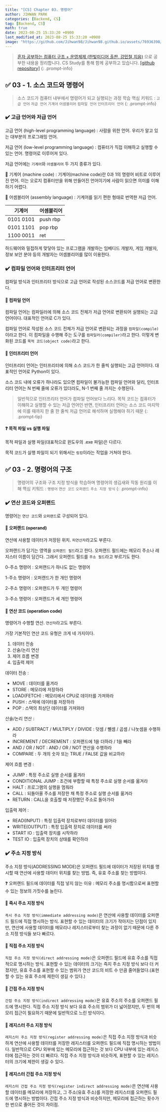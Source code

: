 ```yaml
---
title: "[CS] Chapter 03. 명령어"
author: JIHWAN PARK
categories: [Backend, CS]
tag: [Backend, CS]
math: true
date: 2023-08-25 15:33:20 +0900
last_modified_at: 2023-08-25 15:33:20 +0900
image: "https://github.com/Jihwan98/Jihwan98.github.io/assets/76936390/4e190150-96b0-438d-b2f2-35cff7fa4ea7"
---
```

> [혼자 공부하는 컴퓨터 구조 + 운영체제 (한빛미디어 출판, 강민철 지음)](https://www.hanbit.co.kr/store/books/look.php?p_code=B9177037040) 으로 공부한 내용을 정리합니다.
> CS Study를 통해 함께 공부하고 있습니다. [[github repository]](https://github.com/aivle33-dev-study/cs-study)
{: .prompt-info}

## ✅ 03 - 1. 소스 코드와 명령어

> 소스 코드가 컴퓨터 내부에서 명령어가 되고 실행되는 과정 학습
> 핵심 키워드 : `고급 언어` `저급 언어` `기계어` `어셈블리어` `컴파일 언어` `인터프리터 언어`
{: .prompt-info}

### ✔️ 고급 언어와 저급 언어

고급 언어 (high-level programming language)
: 사람을 위한 언어. 우리가 알고 있는 대부분의 프로그래밍 언어.

저급 언어 (low-level programming language)
: 컴퓨터가 직접 이해하고 실행할 수 있는 언어. 명령어로 이루어져 있다.

저급 언어에는 `기계어`와 `어셈블리어` 두 가지 종류가 있다.

🔎 기계어 (machine code)
: 기계어(machine code)란 0과 1의 명령어 비트로 이루어진 언어. 이는 오로지 컴퓨터만을 위해 만들어진 언어이기에 사람이 읽으면 의미를 이해하기 어렵다.

🔎 어셈블리어 (assembly language)
: 기계어를 읽기 편한 형태로 번역한 저급 언어.

|기계어|어셈블리어|
|---|---|
|0101 0101|push rbp|
|0101 1101|pop rbp|
|1100 0011|ret|

하드웨어와 밀접하게 맞닿아 있는 프로그램을 개발하는 임베디드 개발자, 게임 개발자, 정보 보안 분야 등의 개발자는 어셈블리어를 많이 이용한다.

### ✔️ 컴파일 언어와 인터프리터 언어

컴파일 방식과 인터프리터 방식으로 고급 언어로 작성된 소스코드를 저급 언어로 변환한다.

#### 🔎 컴파일 언어

컴파일 언어는 컴파일러에 의해 소스 코드 전체가 저급 언어로 변환되어 실행되는 고급 언어이다. 대표적인 언어로 C가 있다.

컴파일 언어로 작성된 소스 코드 전체가 저급 언어로 변환되는 과정을 `컴파일(compile)`이라고 한다. 이 컴파일을 수행해 주는 도구를 `컴파일러(compiler)`라고 한다. 이렇게 변화된 코드를 `목적 코드(object code)`라고 한다.

#### 🔎 인터프리터 언어

인터프리터 언어는 인터프리터에 의해 소스 코드가 한 줄씩 실행되는 고급 언어이다. 대표적인 언어로 Python이 있다.

소스 코드 내에 오류가 하나라도 있으면 컴파일이 불가능한 컴파일 언어와 달리, 인터프리터 언어는 N 번째 줄에 오류가 있더라도, N-1 번째 줄 까지는 수행된다.

> 일반적으로 인터프리터 언어가 컴파일 언어보다 느리다. 목적 코드는 컴퓨터가 이해하고 실행할 수 있는 저급 언어인 반면, 인터프리터 언어는 소스 코드 마지막에 이를 때까지 한 줄 한 줄씩 저급 언어로 해석하며 실행해야 하기 때문
{: .prompt-tip}

#### ❓ 목적 파일 vs 실행 파일

목적 파일과 실행 파일(대표적으로 윈도우의 .exe 파일)은 다르다.

목적 코드가 실행 파일이 되기 위해서는 `링킹`이라는 작업을 거쳐야 한다.

## ✅ 03 - 2. 명령어의 구조

> 명령어의 구조와 구조 지정 방식을 학습하며 명령어의 생김새와 작동 원리를 이해
> 핵심 키워드 : `명령어` `연산 코드` `오퍼랜드` `주소 지정 방식`
{: .prompt-info}

### ✔️ 연산 코드와 오퍼랜드

명령어는 `연산 코드`와 `오퍼랜드`로 구성되어 있다.

#### 🔎 오퍼랜드 (operand)

연산에 사용할 데이터가 저장된 위치. `피연산자`라고도 부른다.

오퍼랜드가 담기는 영역을 `오퍼랜드 필드`라고 한다. 오퍼랜드 필드에는 메모리 주소나 레지스터 이름이 담긴다. 그래서 오퍼랜드 필드를 `주소 필드`라고 부르기도 한다.

0-주소 명령어
: 오퍼랜드가 하나도 없는 명령어

1-주소 명령어
: 오퍼랜드가 한 개인 명령어

2-주소 명령어
: 오퍼랜드가 두 개인 명령어

3-주소 명령어
: 오퍼랜드가 세 개인 명령어

#### 🔎 연산 코드 (operation code)

명령어가 수행할 연산. `연산자`라고도 부른다.

가장 기본적인 연산 코드 유형은 크게 네 가지이다.
1. 데이터 전송
2. 산술/논리 연산
3. 제어 흐름 변경
4. 입출력 제어

데이터 전송
: 
- MOVE : 데이터를 옮겨라
- STORE : 메모리에 저장하라
- LOAD(FETCH) : 메모리에서 CPU로 데이터를 가져와라
- PUSH : 스택에 데이터를 저장하라
- POP : 스택의 최상단 데이터를 가져와라

산술/논리 연산
: 
- ADD / SUBTRACT / MULTIPLY / DIVIDE : 덧셈 / 뺄셈 / 곱셈 / 나눗셈을 수행하라
- INCREMENT / DECREMENT : 오퍼랜드에 1을 더하라 / 1을 빼라
- AND / OR / NOT : AND / OR / NOT 연산을 수행하라
- COMPARE : 두 개의 숫자 또는 TRUE / FALSE 값을 비교하라

제어 흐름 변경
:
- JUMP : 특정 주소로 실행 순서를 옮겨라
- CONDITIONAL JUMP : 조건에 부합할 때 특정 주소로 실행 순서를 옮겨라
- HALT : 프로그램의 실행을 멈춰라
- CALL : 되돌아올 주소를 저장한 채 특정 주소로 실행 순서를 옮겨라
- RETURN : CALL을 호출할 때 저장했던 주소로 돌아가라

입출력 제어
:
- READ(INPUT) : 특정 입출력 장치로부터 데이터를 읽어라
- WRITE(OUTPUT) : 특정 입출력 장치로 데이터를 써라
- START IO : 입출력 장치를 시작하라
- TEST IO : 입출력 장치의 상태를 확인하라

### ✔️ 주소 지정 방식

주소 지정 방식(ADDRESSING MODE)은 오퍼랜드 필드에 데이터가 저장된 위치를 명시할 때 연산에 사용할 데이터 위치를 찾는 방법. 즉, 유효 주소를 찾는 방법이다.

❓ 오퍼랜드 필드에 데이터를 직접 넣지 않는 이유
: 메모리 주소를 명시함으로써 표현할 수 있는 정보의 가짓수를 늘린다.

#### 🔎 즉시 주소 지정 방식

`즉시 주소 지정 방식(immediate addressing mode)`은 연산에 사용할 데이터를 오퍼랜드 필드에 직접 명시하는 방식. 표현할 수 있는 데이터의 크기가 작아지는 단점이 있지만, 연산에 사용할 데이터를 메모리나 레지스터로부터 찾는 과정이 없기 때문에 다른 주소 지정 방식들 보다 빠르다.

#### 🔎 직접 주소 지정 방식
`직접 주소 지정 방식(direct addressing mode)`은 오퍼랜드 필드에 유효 주소를 직접적으로 명시하는 방식. 표현할 수 있는 데이터의 크기는 즉지 주소 지정 방식 보다 더 커졌지만, 유효 주소를 표현할 수 있는 범위가 연산 코드의 비트 수 만큼 줄어들었다.(표현할 수 있는 유효 주소에 제한이 생길 수 있다.)

#### 🔎 간접 주소 지정 방식
`간접 주소 지정 방식(indirect addressing mode)`은 유효 주소의 주소를 오퍼랜드 필드에 명시한다. 직접 주소 지정 방식 보다 유효 주소의 범위가 더 넓어졌지만, 두 번의 메모리 접근이 필요하기 때문에 일반적으로 느린 방식이다.

#### 🔎 레지스터 주소 지정 방식
`레지스터 주소 지정 방식(register addressing mode)`은 직접 주소 지정 방식과 비슷하게 연산에 사용할 데이터를 저장한 레지스터를 오퍼랜드 필드에 직접 명시하는 방법이다. 일반적으로 CPU 외부에 있는 메모리에 접근하는 것 보다 CPU 내부에 있는 레지스터에 접근하는 것이 더 빠르다. 직접 주소 지정 방식과 비슷하게, 표현할 수 있는 레지스터의 크기에 제한이 생길 수 있다.

#### 🔎 레지스터 간접 주소 지정 방식
`레지스터 간접 주소 지정 방식(register indirect addressing mode)`은 연산에 사용할 데이터를 메모리에 저장하고, 그 주소(유효 주소)를 저장한 레지스터를 오퍼랜드 필드에 명시하는 방법이다. 간접 주소 지정 방식과 비슷하지만, 메모리에 접근하는 횟수가 한 번으로 줄어든 것이 차이점. 